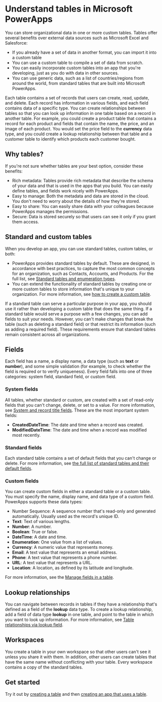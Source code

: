 <properties
	pageTitle="Understand tables | Microsoft PowerApps"
	description="Introduction to tables, fields, relationships, and workspaces."
	services="powerapps"
	documentationCenter="na"
	authors="guangyang"
	manager="erikre"
	editor=""
	tags=""/>

<tags
   ms.service="powerapps"
   ms.devlang="na"
   ms.topic="article"
   ms.tgt_pltfrm="na"
   ms.workload="na"
   ms.date="04/07/2016"
   ms.author="guayan"/>

# Understand tables in Microsoft PowerApps
You can store organizational data in one or more custom tables. Tables offer several benefits over external data sources such as Microsoft Excel and Salesforce:
* If you already have a set of data in another format, you can import it into a custom table
* You can use a custom table to compile a set of data from scratch.
* You can easily incorporate custom tables into an app that you're developing, just as you do with data in other sources.
* You can use generic data, such as a list of countries/regions from around the world, from standard tables that are built into Microsoft PowerApps.

Each table contains a set of records that users can create, read, update, and delete. Each record has information in various fields, and each field contains data of a specific type. You can create relationships between tables so that you can look up information in one table based on a record in another table. For example, you could create a product table that contains a record for each product and fields that contain the name, the price, and an image of each product. You would set the price field to the **currency** data type, and you could create a lookup relationship between that table and a customer table to identify which products each customer bought.

## Why tables?
If you're not sure whether tables are your best option, consider these benefits:

* Rich metadata: Tables provide rich metadata that describe the schema of your data and that is used in the apps that you build. You can easily define tables, and fields work nicely with PowerApps.
* Easy to manage: Both the metadata and data are stored in the cloud. You don't need to worry about the details of how they're stored.
* Easy to share: You can easily share data with your colleagues because PowerApps manages the permissions.
* Secure: Data is stored securely so that users can see it only if you grant them access.

## Standard and custom tables
When you develop an app, you can use standard tables, custom tables, or both:

- PowerApps provides standard tables by default. These are designed, in accordance with best practices, to capture the most common concepts for an organization, such as Contacts, Accounts, and Products. For the full list, see [Standard tables and enumeration types](data-platform-standard-tables.md).
- You can extend the functionality of standard tables by creating one or more custom tables to store information that's unique to your organization. For more information, see [how to create a custom table](data-platform-create-table.md).

If a standard table can serve a particular purpose in your app, you should use it rather than developing a custom table that does the same thing. If a standard table would serve a purpose with a few changes, you can add fields to suit your needs. However, you can't make changes that break the table (such as deleting a standard field) or that restrict its information (such as adding a required field). These requirements ensure that standard tables remain consistent across all organizations.

## Fields
Each field has a name, a display name, a data type (such as **text** or **number**), and some simple validation (for example, to check whether the field is required or to verify uniqueness). Every field falls into one of three categories: system field, standard field, or custom field.

### System fields
All tables, whether standard or custom, are created with a set of read-only fields that you can't change, delete, or set to a value. For more information, see [System and record title fields](). These are the most important system fields:

- **CreatedDateTime**: The date and time when a record was created.
- **ModifiedDateTime**: The date and time when a record was modified most recently.

### Standard fields
Each standard table contains a set of default fields that you can't change or delete. For more information, see [the full list of standard tables and their default fields]().

### Custom fields
You can create custom fields in either a standard table or a custom table. You must specify the name, display name, and data type of a custom field. PowerApps supports these data types:

- Number Sequence: A sequence number that's read-only and generated automatically. Usually used as the record's unique ID.
- **Text**: Text of various lengths.
- **Number**: A number.
- **Boolean**: True or false.
- **DateTime**: A date and time.
- **Enumeration**: One value from a list of values.
- **Currency**: A numeric value that represents money.
- **Email**: A text value that represents an email address.
- **Phone**: A text value that represents a phone number.
- **URL**: A text value that represents a URL.
- **Location**: A location, as defined by its latitude and longitude.

For more information, see the [Manage fields in a table]().

## Lookup relationships
You can navigate between records in tables if they have a relationship that's defined as a field of the **lookup** data type. To create a lookup relationship, add a field of data type **lookup** in one table, and point to the table in which you want to look up information. For more information, see [Table relationships via lookup field]().

## Workspaces
You create a table in your own workspace so that other users can't see it unless you share it with them. In addition, other users can create tables that have the same name without conflicting with your table. Every workspace contains a copy of the standard tables.

## Get started ##
Try it out by [creating a table](data-platform-create-table.md) and then [creating an app that uses a table]().
